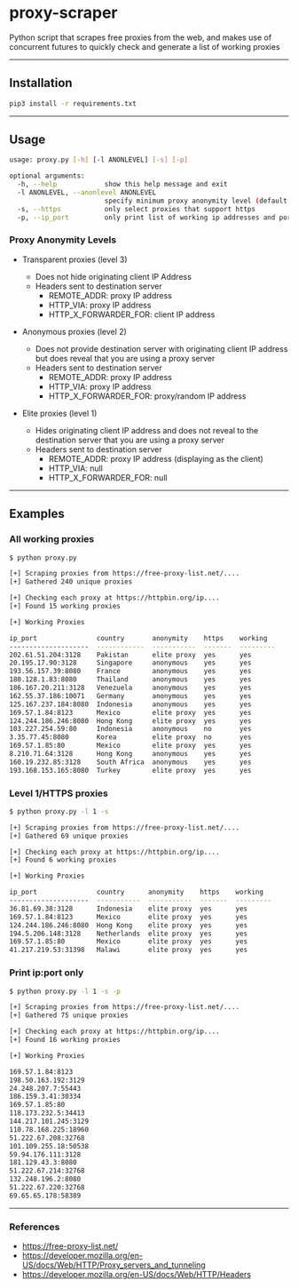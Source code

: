 # proxy-scraper

Python script that scrapes free proxies from the web, and makes use of concurrent futures to quickly check and generate a list of working proxies

---

## Installation

```bash
pip3 install -r requirements.txt
```

---

## Usage

```bash
usage: proxy.py [-h] [-l ANONLEVEL] [-s] [-p]

optional arguments:
  -h, --help            show this help message and exit
  -l ANONLEVEL, --anonlevel ANONLEVEL
                        specify minimum proxy anonymity level (default = 2)
  -s, --https           only select proxies that support https
  -p, --ip_port         only print list of working ip addresses and ports
```

### Proxy Anonymity Levels

+ Transparent proxies (level 3)
    + Does not hide originating client IP Address
    + Headers sent to destination server
        + REMOTE_ADDR: proxy IP address
        + HTTP_VIA: proxy IP address
        + HTTP_X_FORWARDER_FOR: client IP address

+ Anonymous proxies (level 2)
    + Does not provide destination server with originating client IP address but does reveal that you are using a proxy server
    + Headers sent to destination server
        + REMOTE_ADDR: proxy IP address
        + HTTP_VIA: proxy IP address
        + HTTP_X_FORWARDER_FOR: proxy/random IP address

+ Elite proxies (level 1)
    + Hides originating client IP address and does not reveal to the destination server that you are using a proxy server
    + Headers sent to destination server
        + REMOTE_ADDR: proxy IP address (displaying as the client)
        + HTTP_VIA: null
        + HTTP_X_FORWARDER_FOR: null

---

## Examples


### All working proxies

```bash
$ python proxy.py 

[+] Scraping proxies from https://free-proxy-list.net/....
[+] Gathered 240 unique proxies

[+] Checking each proxy at https://httpbin.org/ip....
[+] Found 15 working proxies

[+] Working Proxies

ip_port               country       anonymity    https    working
--------------------  ------------  -----------  -------  ---------
202.61.51.204:3128    Pakistan      elite proxy  yes      yes
20.195.17.90:3128     Singapore     anonymous    yes      yes
193.56.157.39:8080    France        anonymous    yes      yes
180.128.1.83:8080     Thailand      anonymous    yes      yes
186.167.20.211:3128   Venezuela     anonymous    yes      yes
162.55.37.186:10071   Germany       anonymous    yes      yes
125.167.237.184:8080  Indonesia     anonymous    yes      yes
169.57.1.84:8123      Mexico        elite proxy  yes      yes
124.244.186.246:8080  Hong Kong     elite proxy  yes      yes
103.227.254.59:80     Indonesia     anonymous    no       yes
3.35.77.45:8080       Korea         elite proxy  no       yes
169.57.1.85:80        Mexico        elite proxy  yes      yes
8.210.71.64:3128      Hong Kong     anonymous    yes      yes
160.19.232.85:3128    South Africa  anonymous    yes      yes
193.168.153.165:8080  Turkey        elite proxy  yes      yes
```

### Level 1/HTTPS proxies

```bash
$ python proxy.py -l 1 -s

[+] Scraping proxies from https://free-proxy-list.net/....
[+] Gathered 69 unique proxies

[+] Checking each proxy at https://httpbin.org/ip....
[+] Found 6 working proxies

[+] Working Proxies

ip_port               country      anonymity    https    working
--------------------  -----------  -----------  -------  ---------
36.81.69.38:3128      Indonesia    elite proxy  yes      yes
169.57.1.84:8123      Mexico       elite proxy  yes      yes
124.244.186.246:8080  Hong Kong    elite proxy  yes      yes
194.5.206.148:3128    Netherlands  elite proxy  yes      yes
169.57.1.85:80        Mexico       elite proxy  yes      yes
41.217.219.53:31398   Malawi       elite proxy  yes      yes

```

### Print ip:port only

```bash
$ python proxy.py -l 1 -s -p

[+] Scraping proxies from https://free-proxy-list.net/....
[+] Gathered 75 unique proxies

[+] Checking each proxy at https://httpbin.org/ip....
[+] Found 16 working proxies

[+] Working Proxies

169.57.1.84:8123
198.50.163.192:3129
24.248.207.7:55443
186.159.3.41:30334
169.57.1.85:80
118.173.232.5:34413
144.217.101.245:3129
110.78.168.225:18960
51.222.67.208:32768
101.109.255.18:50538
59.94.176.111:3128
181.129.43.3:8080
51.222.67.214:32768
132.248.196.2:8080
51.222.67.220:32768
69.65.65.178:58389
```

---

### References
+ https://free-proxy-list.net/
+ https://developer.mozilla.org/en-US/docs/Web/HTTP/Proxy_servers_and_tunneling
+ https://developer.mozilla.org/en-US/docs/Web/HTTP/Headers

